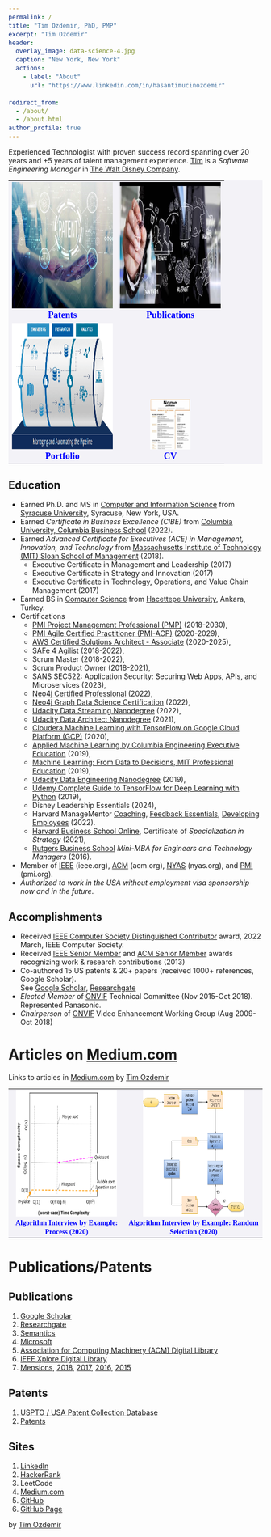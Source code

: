 ```yaml
---
permalink: /
title: "Tim Ozdemir, PhD, PMP"
excerpt: "Tim Ozdemir"
header:
  overlay_image: data-science-4.jpg 
  caption: "New York, New York"
  actions:
    - label: "About"
      url: "https://www.linkedin.com/in/hasantimucinozdemir"

redirect_from: 
  - /about/
  - /about.html  
author_profile: true
---
```



Experienced Technologist with proven success record spanning over 20 years and +5 years of talent management experience. 
[Tim](https://www.linkedin.com/in/hasantimucinozdemir) is a <i>Software Engineering Manager</i> in
[The Walt Disney Company](http://www.disney.com).  

<table style="border: none;margin: 0px auto;vertical-align:bottom;background-color:#f3f2f7">   

<tr>
<td style="white-space:wrap;text-align:center;vertical-align:bottom">
<a href="https://ozdemirht.github.io/patents/">
<img src="/images/patent.jpg" alt="https://ozdemirht.github.io/" width="200" height="250">
</a>
<br> <span style="font-weight:bold;font-family:verdana;color:blue;font-size:18px">Patents</span>
</td>

<td style="white-space:wrap;text-align:center;vertical-align:bottom"> 
<a href="https://ozdemirht.github.io/publications/">
<img src="/images/research-and-development.jpg" alt="https://ozdemirht.github.io/" width="200" height="250">
</a> 
<br> <span style="font-weight:bold;font-family:verdana;color:blue;font-size:18px">Publications</span>  
</td>
</tr>

<tr> 
<td style="white-space:wrap;text-align:center;vertical-align:bottom">
<a href="https://ozdemirht.github.io/portfolio/"> 
<img src="/images/de-concept.png" alt="https://ozdemirht.github.io/" width="200" height="250">
</a>
<br> <span style="font-weight:bold;font-family:verdana;color:blue;font-size:18px">Portfolio</span>   
</td>

<td style="white-space:wrap;text-align:center;vertical-align:bottom">
<a href="https://ozdemirht.github.io/cv/">
<img src="/images/cv-resume-photo-2.jpg" alt="https://ozdemirht.github.io/" width="80" height="100">
</a>
<br> <span style="font-weight:bold;font-family:verdana;color:blue;font-size:18px">CV</span>    
</td>
</tr> 

</table> 

Education
------
  - Earned Ph.D. and MS in [Computer and Information Science](https://eng-cs.syr.edu/) from [Syracuse University](https://www.syracuse.edu/), Syracuse, New York, USA. 
  - Earned <i>Certificate in Business Excellence (CIBE)</i> from [Columbia University, Columbia Business School](https://execed.business.columbia.edu/certificates) (2022). 
  - Earned <i>Advanced Certificate for Executives (ACE) in Management, Innovation, and Technology</i> from [Massachusetts Institute of Technology (MIT) Sloan School of Management](https://mitsloan.mit.edu/) (2018). 
    - Executive Certificate in Management and Leadership (2017)
    - Executive Certificate in Strategy and Innovation (2017)
    - Executive Certificate in Technology, Operations, and Value Chain Management (2017)
  - Earned BS in [Computer Science](https://www.cs.hacettepe.edu.tr/index.html) from [Hacettepe University](https://www.hacettepe.edu.tr/english/), Ankara, Turkey.
- Certifications  
  - [PMI Project Management Professional (PMP)](https://www.pmi.org/) (2018-2030), 
  - [PMI Agile Certified Practitioner (PMI-ACP)](https://www.pmi.org/) (2020-2029),  
  - [AWS Certified Solutions Architect - Associate](https://aws.amazon.com/certification/certified-solutions-architect-associate/) (2020-2025), 
  - [SAFe 4 Agilist](https://www.scaledagile.com/certification/certified-safe-agilist/) (2018-2022),  
  - Scrum Master  (2018-2022), 
  - Scrum Product Owner (2018-2021),
  - SANS SEC522: Application Security: Securing Web Apps, APIs, and Microservices (2023), 
  - [Neo4j Certified Professional](https://graphacademy.neo4j.com/u/ceb58edf-7d23-451b-9a1a-923e8cbf215c/neo4j-certification/#.YwS7TqI3YZw.link) (2022),
  - [Neo4j Graph Data Science Certification](https://graphacademy.neo4j.com/u/ceb58edf-7d23-451b-9a1a-923e8cbf215c/gds-certification/#.YwS7pyPHyQg.link) (2022),
  - [Udacity Data Streaming Nanodegree](https://www.udacity.com/course/data-streaming-nanodegree--nd029) (2022),  
  - [Udacity Data Architect Nanodegree](https://www.udacity.com/course/data-architect-nanodegree--nd038) (2021),
  - [Cloudera Machine Learning with TensorFlow on Google Cloud Platform (GCP)](https://www.coursera.org/specializations/machine-learning-tensorflow-gcp) (2020),
  - [Applied Machine Learning by Columbia Engineering Executive Education](https://online-exec.cvn.columbia.edu/applied-machine-learning) (2019),
  - [Machine Learning: From Data to Decisions, MIT Professional Education](https://professionalonline1.mit.edu/machine-learning/index.php) (2019),
  - [Udacity Data Engineering Nanodegree](https://www.udacity.com/course/data-engineer-nanodegree--nd027) (2019),
  - [Udemy Complete Guide to TensorFlow for Deep Learning with Python]() (2019), 
  - Disney Leadership Essentials (2024),
  - Harvard ManageMentor [Coaching](https://hbr.org/learning), [Feedback Essentials](https://hbr.org/learning), [Developing Employees](https://hbr.org/learning) (2022).
  - [Harvard Business School Online](https://online.hbs.edu/subjects/strategy/), Certificate of <i>Specialization in Strategy</i> (2021), 
  - [Rutgers Business School](https://www.business.rutgers.edu/executive-education) <i>Mini-MBA for Engineers and Technology Managers</i> (2016).
- Member of [IEEE](https://www.ieee.org/) (ieee.org), [ACM](https://www.acm.org) (acm.org), [NYAS](https://www.nyas.org) (nyas.org), and [PMI](https://www.pmi.org/) (pmi.org). 
- <i>Authorized to work in the USA without employment visa sponsorship now and in the future</i>. 

Accomplishments
------
- Received [IEEE Computer Society Distinguished Contributor](https://www.computer.org/press-room/2022-news/ieee-cs-honors-2021-distinguished-contributors) award, 2022 March, IEEE Computer Society. 
- Received [IEEE Senior Member](https://www.ieee.org/membership/senior/) and [ACM Senior Member](https://awards.acm.org/senior-members) awards recognizing work & research contributions (2013)
- Co-authored 15 US patents & 20+ papers (received 1000+ references, Google Scholar).  
See [Google Scholar](http://scholar.google.com/citations?user=JCFmKSkAAAAJ&hl=en), [Researchgate](https://www.researchgate.net/profile/Hasan_Timucin_Ozdemir)
- <i>Elected Member</i> of [ONVIF](https://www.onvif.org/) Technical Committee (Nov 2015-Oct 2018). Represented Panasonic.
- <i>Chairperson</i> of [ONVIF](https://www.onvif.org/) Video Enhancement Working Group (Aug 2009-Oct 2018)

Articles on [Medium.com](http://medium.com)
======
Links to articles in [Medium.com](https://medium.com/@ozdemirtim/) by [Tim Ozdemir](https://www.linkedin.com/in/hasantimucinozdemir)

<table style="border: none;margin: 0px auto;vertical-align:bottom;background-color:#f3f2f7">   
<tr>
<td style="white-space:wrap;text-align:center;vertical-align:bottom">
<a href="https://medium.com/@ozdemirtim/algorithm-interview-by-example-process-d12a70202c9f">
<img src="/images/medium-a1.png" alt="https://medium.com/@ozdemirtim" width="200" height="250"> 
</a>
<br> <span style="font-weight:bold;font-family:verdana;color:blue;font-size:14px">Algorithm Interview by Example: Process (2020)</span> 
</td>

<td style="white-space:wrap;text-align:center;vertical-align:bottom">  
<a href="https://medium.com/@ozdemirtim/algorithm-interview-by-example-random-selection-42bf4aaad9e2">
<img src="/images/medium-a2.png" alt="https://medium.com/@ozdemirtim" width="200" height="250">
</a>  
<br> <span style="font-weight:bold;font-family:verdana;color:blue;font-size:14px">Algorithm Interview by Example: Random Selection (2020)</span>  
</td>
</tr> 
</table> 

<p> </p>

Publications/Patents
======

Publications
------
1. [Google Scholar](http://scholar.google.com/citations?user=JCFmKSkAAAAJ&hl=en)
1. [Researchgate](https://www.researchgate.net/profile/Hasan_Timucin_Ozdemir)
1. [Semantics](https://www.semanticscholar.org/author/H.-Ozdemir/40625437)
1. [Microsoft](https://academic.microsoft.com/search?q=hasan%20timucin%20ozdemir)
1. [Association for Computing Machinery (ACM) Digital Library](https://dl.acm.org/profile/81100197448)
1. [IEEE Xplore Digital Library](https://ieeexplore.ieee.org/author/37539920000)
1. [Mensions](https://www.securityinformed.com/people/hasan-ozdemir.html), [2018](https://www.securityinformed.com/news/onvif-annual-meeting-technical-committees-co-227-ga-co-1277-ga-co-1286-ga-co-2173-ga-co-3101-ga-co-3289-ga-co-3425-ga-co-4261-ga-co-8173-ga-co-8421-ga-co-11239-ga-co-14002-ga.1543999220.html), [2017](https://www.securityinformed.com/news/onvif-hosts-2017-membership-meeting-accomplishments-outlook-co-3101-ga-co-227-ga-co-289-ga-co-2654-ga-co-4261-ga-co-2566-ga-co-9381-ga-co-3425-ga-co-2173-ga-co-8173-ga-co-1277-ga-co-1286-ga-co-9935-ga-co-8421-ga.24101.html), [2016](https://www.securityinformed.com/news/onvif-highlights-accomplishments-2016-annual-membership-meeting-co-3101-ga-co-227-ga-co-289-ga-co-2654-ga-co-4261-ga-co-13220-ga-co-2173-ga-co-8173-ga-co-6080-ga-co-1286-ga-co-3289-ga.21799.html), [2015](https://www.securityinformed.com/news/onvif-hosts-2015-membership-meeting-elections-co-7254-ga-co-289-ga-co-10288-ga-co-9294-ga-co-8173-ga-co-6080-ga-co-1286-ga-co-1546-ga-co-9935-ga-co-13357-ga.18950.html)

Patents
------
1. [USPTO / USA Patent Collection Database](http://patft.uspto.gov/netacgi/nph-Parser?Sect1=PTO2&Sect2=HITOFF&u=%2Fnetahtml%2FPTO%2Fsearch-adv.htm&r=0&p=1&f=S&l=50&Query=in%2Fozdemir+and+%28timucin+or+hasan%29&d=PTXT)
1. [Patents](https://patents.google.com/?inventor=Hasan+Timucin+OZDEMIR)

Sites
------
1. [LinkedIn](https://www.linkedin.com/in/hasantimucinozdemir)
1. [HackerRank](https://www.hackerrank.com/profile/ozdtm2019)
1. LeetCode
1. [Medium.com](https://medium.com/@ozdemirtim/)
1. [GitHub](https://github.com/ozdemirht)
1. [GitHub Page](https://ozdemirht.github.io/)


by [Tim Ozdemir](https://www.linkedin.com/in/hasantimucinozdemir)
